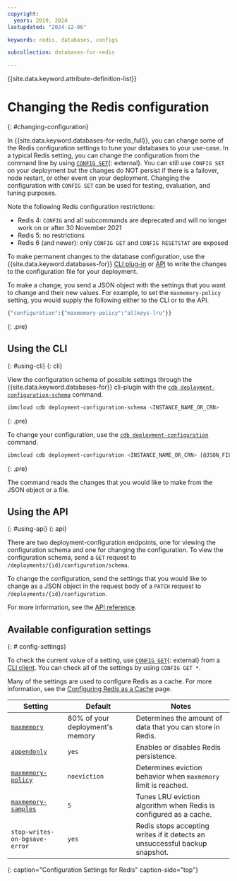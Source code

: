 ```yaml
---
copyright:
  years: 2019, 2024
lastupdated: "2024-12-06"

keywords: redis, databases, configs

subcollection: databases-for-redis

---
```


{{site.data.keyword.attribute-definition-list}}

# Changing the Redis configuration
{: #changing-configuration}

In {{site.data.keyword.databases-for-redis_full}}, you can change some of the Redis configuration settings to tune your databases to your use-case. In a typical Redis setting, you can change the configuration from the command line by using [`CONFIG SET`](https://redis.io/commands/config-set){: external}. You can still use `CONFIG SET` on your deployment but the changes do NOT persist if there is a failover, node restart, or other event on your deployment. Changing the configuration with `CONFIG SET` can be used for testing, evaluation, and tuning purposes.

Note the following Redis configuration restrictions:

* Redis 4: `CONFIG` and all subcommands are deprecated and will no longer work on or after 30 November 2021
* Redis 5: no restrictions
* Redis 6 (and newer): only `CONFIG GET` and `CONFIG RESETSTAT` are exposed

To make permanent changes to the database configuration, use the {{site.data.keyword.databases-for}} [CLI plug-in](/docs/databases-cli-plugin?topic=databases-cli-plugin-cdb-reference#deployment-configuration) or [API](/apidocs/cloud-databases-api/cloud-databases-api-v5#updatedatabaseconfiguration) to write the changes to the configuration file for your deployment. 

To make a change, you send a JSON object with the settings that you want to change and their new values. For example, to set the `maxmemory-policy` setting, you would supply the following either to the CLI or to the API.

```sh
{"configuration":{"maxmemory-policy":"allkeys-lru"}}
```
{: .pre}

## Using the CLI
{: #using-cli}
{: cli}

View the configuration schema of possible settings through the {{site.data.keyword.databases-for}} cli-plugin with the [`cdb deployment-configuration-schema`](/docs/databases-cli-plugin?topic=databases-cli-plugin-cdb-reference#deployment-configuration-schema) command.

```sh
ibmcloud cdb deployment-configuration-schema <INSTANCE_NAME_OR_CRN>
```
{: .pre}

To change your configuration, use the [`cdb deployment-configuration`](/docs/databases-cli-plugin?topic=databases-cli-plugin-cdb-reference#deployment-configuration) command.

```sh
ibmcloud cdb deployment-configuration <INSTANCE_NAME_OR_CRN> [@JSON_FILE | JSON_STRING]
```
{: .pre}

The command reads the changes that you would like to make from the JSON object or a file.

## Using the API
{: #using-api}
{: api}

There are two deployment-configuration endpoints, one for viewing the configuration schema and one for changing the configuration. To view the configuration schema, send a `GET` request to `/deployments/{id}/configuration/schema`.

To change the configuration, send the settings that you would like to change as a JSON object in the request body of a `PATCH` request to `/deployments/{id}/configuration`.

For more information, see the [API reference](/apidocs/cloud-databases-api/cloud-databases-api-v5#updatedatabaseconfiguration).

## Available configuration settings
{: # config-settings}

To check the current value of a setting, use [`CONFIG GET`](https://redis.io/commands/config-get){: external} from a [CLI client](/docs/databases-for-redis?topic=databases-for-redis-connecting-cli-client). You can check all of the settings by using `CONFIG GET *`.

Many of the settings are used to configure Redis as a cache. For more information, see the [Configuring Redis as a Cache](/docs/databases-for-redis?topic=databases-for-redis-redis-cache) page.

| Setting | Default | Notes | 
| ---------- | ----- | ----------- | 
| [`maxmemory`](https://redis.io/topics/memory-optimization#memory-allocation) | 80% of your deployment's memory | Determines the amount of data that you can store in Redis. | 
| [`appendonly`](https://redis.io/topics/persistence#append-only-file)| `yes` | Enables or disables Redis persistence. | 
| [`maxmemory-policy`](https://redis.io/topics/lru-cache#eviction-policies) |`noeviction` | Determines eviction behavior when `maxmemory` limit is reached. | 
| [`maxmemory-samples`](https://redis.io/topics/lru-cache#approximated-lru-algorithm) | `5`| Tunes LRU eviction algorithm when Redis is configured as a cache. | 
| `stop-writes-on-bgsave-error` | `yes` | Redis stops accepting writes if it detects an unsuccessful backup snapshot.  | 
{: caption="Configuration Settings for Redis" caption-side="top"}
